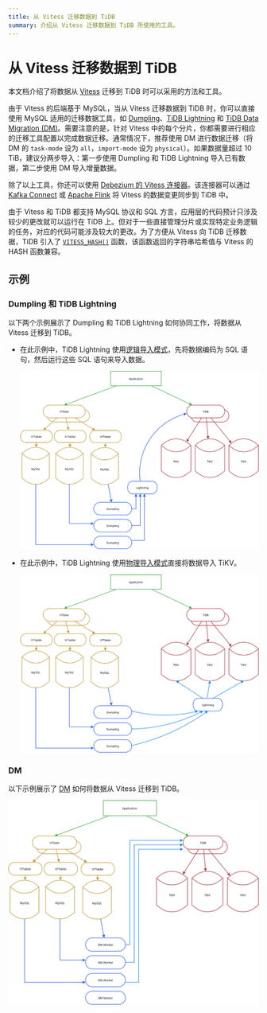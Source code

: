 ```yaml
---
title: 从 Vitess 迁移数据到 TiDB
summary: 介绍从 Vitess 迁移数据到 TiDB 所使用的工具。
---
```


# 从 Vitess 迁移数据到 TiDB

本文档介绍了将数据从 [Vitess](https://vitess.io/) 迁移到 TiDB 时可以采用的方法和工具。

由于 Vitess 的后端基于 MySQL，当从 Vitess 迁移数据到 TiDB 时，你可以直接使用 MySQL 适用的迁移数据工具，如 [Dumpling](/dumpling-overview.md)、[TiDB Lightning](/tidb-lightning/tidb-lightning-overview.md) 和 [TiDB Data Migration (DM)](/dm/dm-overview.md)。需要注意的是，针对 Vitess 中的每个分片，你都需要进行相应的迁移工具配置以完成数据迁移。通常情况下，推荐使用 DM 进行数据迁移（将 DM 的 `task-mode` 设为 `all`，`import-mode` 设为 `physical`）。如果数据量超过 10 TiB，建议分两步导入：第一步使用 Dumpling 和 TiDB Lightning 导入已有数据，第二步使用 DM 导入增量数据。

除了以上工具，你还可以使用 [Debezium 的 Vitess 连接器](https://debezium.io/documentation/reference/connectors/vitess.html)。该连接器可以通过 [Kafka Connect](https://kafka.apache.org/documentation/#connect) 或 [Apache Flink](https://nightlies.apache.org/flink/flink-docs-stable/) 将 Vitess 的数据变更同步到 TiDB 中。

由于 Vitess 和 TiDB 都支持 MySQL 协议和 SQL 方言，应用层的代码预计只涉及较少的更改就可以运行在 TiDB 上。但对于一些直接管理分片或实现特定业务逻辑的任务，对应的代码可能涉及较大的更改。为了方便从 Vitess 向 TiDB 迁移数据，TiDB 引入了 [`VITESS_HASH()`](/functions-and-operators/tidb-functions.md) 函数，该函数返回的字符串哈希值与 Vitess 的 HASH 函数兼容。

## 示例

### Dumpling 和 TiDB Lightning

以下两个示例展示了 Dumpling 和 TiDB Lightning 如何协同工作，将数据从 Vitess 迁移到 TiDB。

- 在此示例中，TiDB Lightning 使用[逻辑导入模式](/tidb-lightning/tidb-lightning-logical-import-mode.md)，先将数据编码为 SQL 语句，然后运行这些 SQL 语句来导入数据。

    ![Vitess to TiDB Migration with TiDB backend](/media/vitess_to_tidb.png)

- 在此示例中，TiDB Lightning 使用[物理导入模式](/tidb-lightning/tidb-lightning-physical-import-mode.md)直接将数据导入 TiKV。

    ![Vitess to TiDB Migration with local backend](/media/vitess_to_tidb_dumpling_local.png)

### DM

以下示例展示了 [DM](/dm/dm-overview.md) 如何将数据从 Vitess 迁移到 TiDB。

![Vitess to TiDB with DM](/media/vitess_to_tidb_dm.png)